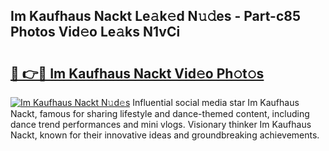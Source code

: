 ## Im Kaufhaus Nackt Le𝚊k𝚎d N𝚞𝚍es - Part-c85 Photos Vid𝚎o Le𝚊ks N1vCi

# <h2><a href="http://fb9bzpe.evod.top/?m=Im+Kaufhaus+Nackt">🔗 👉🔴 Im Kaufhaus Nackt Vid𝚎o Ph𝚘t𝚘s</a></h2>

[![Im Kaufhaus Nackt N𝚞d𝚎s](https://i.imgur.com/8V9OHl7.gif)](http://fb9bzpe.evod.top/?m=Im+Kaufhaus+Nackt)
Influential social media star Im Kaufhaus Nackt, famous for sharing lifestyle and dance-themed content, including dance trend performances and mini vlogs. Visionary thinker Im Kaufhaus Nackt, known for their innovative ideas and groundbreaking achievements. 
